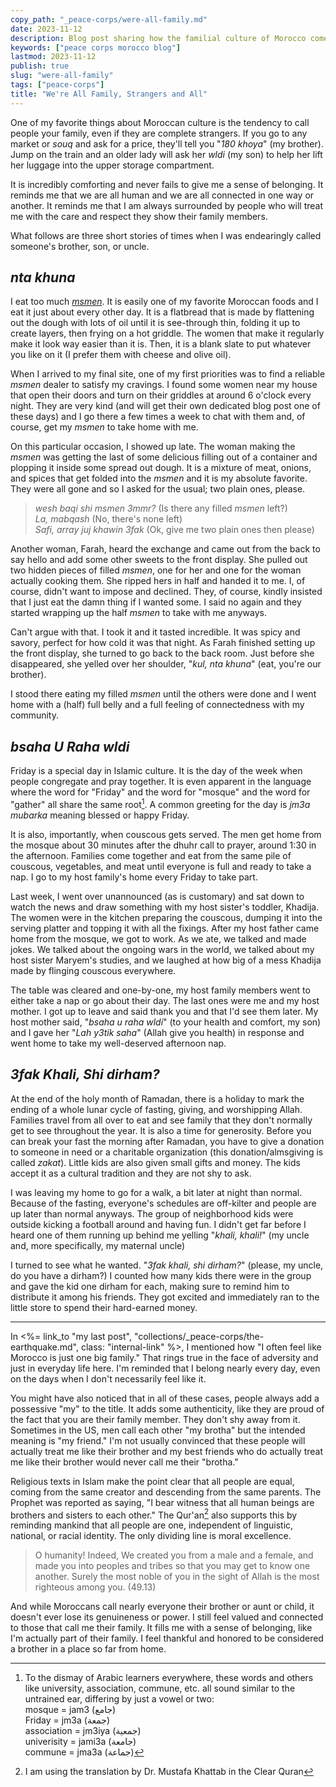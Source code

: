 ```yaml
---
copy_path: "_peace-corps/were-all-family.md"
date: 2023-11-12
description: Blog post sharing how the familial culture of Morocco comes out in the language.
keywords: ["peace corps morocco blog"]
lastmod: 2023-11-12
publish: true
slug: "were-all-family"
tags: ["peace-corps"]
title: "We're All Family, Strangers and All"
---
```


One of my favorite things about Moroccan culture is the tendency to call people your family, even if they are complete strangers. If you go to any market or *souq* and ask for a price, they'll tell you "*180 khoya*" (my brother). Jump on the train and an older lady will ask her *wldi* (my son) to help her lift her luggage into the upper storage compartment.

It is incredibly comforting and never fails to give me a sense of belonging. It reminds me that we are all human and we are all connected in one way or another. It reminds me that I am always surrounded by people who will treat me with the care and respect they show their family members.

What follows are three short stories of times when I was endearingly called someone's brother, son, or uncle.

## *nta khuna*

I eat too much [*msmen*](https://en.wikipedia.org/wiki/Msemmen). It is easily one of my favorite Moroccan foods and I eat it just about every other day. It is a flatbread that is made by flattening out the dough with lots of oil until it is see-through thin, folding it up to create layers, then frying on a hot griddle. The women that make it regularly make it look way easier than it is. Then, it is a blank slate to put whatever you like on it (I prefer them with cheese and olive oil).

When I arrived to my final site, one of my first priorities was to find a reliable *msmen* dealer to satisfy my cravings. I found some women near my house that open their doors and turn on their griddles at around 6 o'clock every night. They are very kind (and will get their own dedicated blog post one of these days) and I go there a few times a week to chat with them and, of course, get my *msmen* to take home with me.

On this particular occasion, I showed up late. The woman making the *msmen* was getting the last of some delicious filling out of a container and plopping it inside some spread out dough. It is a mixture of meat, onions, and spices that get folded into the *msmen* and it is my absolute favorite. They were all gone and so I asked for the usual; two plain ones, please.

> *wesh baqi shi msmen 3mmr?* (Is there any filled *msmen* left?)  
> *La, mabqash* (No, there's none left)  
> *Safi, array juj khawin 3fak* (Ok, give me two plain ones then please)

Another woman, Farah, heard the exchange and came out from the back to say hello and add some other sweets to the front display. She pulled out two hidden pieces of filled *msmen*, one for her and one for the woman actually cooking them. She ripped hers in half and handed it to me. I, of course, didn't want to impose and declined. They, of course, kindly insisted that I just eat the damn thing if I wanted some. I said no again and they started wrapping up the half *msmen* to take with me anyways.

Can't argue with that. I took it and it tasted incredible. It was spicy and savory, perfect for how cold it was that night. As Farah finished setting up the front display, she turned to go back to the back room. Just before she disappeared, she yelled over her shoulder, "*kul, nta khuna*" (eat, you're our brother).

I stood there eating my filled *msmen* until the others were done and I went home with a (half) full belly and a full feeling of connectedness with my community.

## *bsaha U Raha wldi*

Friday is a special day in Islamic culture. It is the day of the week when people congregate and pray together. It is even apparent in the language where the word for "Friday" and the word for "mosque" and the word for "gather" all share the same root[^1]. A common greeting for the day is *jm3a mubarka* meaning blessed or happy Friday.

It is also, importantly, when couscous gets served. The men get home from the mosque about 30 minutes after the dhuhr call to prayer, around 1:30 in the afternoon. Families come together and eat from the same pile of couscous, vegetables, and meat until everyone is full and ready to take a nap. I go to my host family's home every Friday to take part.

Last week, I went over unannounced (as is customary) and sat down to watch the news and draw something with my host sister's toddler, Khadija. The women were in the kitchen preparing the couscous, dumping it into the serving platter and topping it with all the fixings. After my host father came home from the mosque, we got to work. As we ate, we talked and made jokes. We talked about the ongoing wars in the world, we talked about my host sister Maryem's studies, and we laughed at how big of a mess Khadija made by flinging couscous everywhere.

The table was cleared and one-by-one, my host family members went to either take a nap or go about their day. The last ones were me and my host mother. I got up to leave and said thank you and that I'd see them later. My host mother said, "*bsaha u raha wldi*" (to your health and comfort, my son) and I gave her "*Lah y3tik saha*" (Allah give you health) in response and went home to take my well-deserved afternoon nap.

## *3fak Khali, Shi dirham?*

At the end of the holy month of Ramadan, there is a holiday to mark the ending of a whole lunar cycle of fasting, giving, and worshipping Allah. Families travel from all over to eat and see family that they don't normally get to see throughout the year. It is also a time for generosity. Before you can break your fast the morning after Ramadan, you have to give a donation to someone in need or a charitable organization (this donation/almsgiving is called *zakat*). Little kids are also given small gifts and money. The kids accept it as a cultural tradition and they are not shy to ask.

I was leaving my home to go for a walk, a bit later at night than normal. Because of the fasting, everyone's schedules are off-kilter and people are up later than normal anyways. The group of neighborhood kids were outside kicking a football around and having fun. I didn't get far before I heard one of them running up behind me yelling "*khali, khali!*" (my uncle and, more specifically, my maternal uncle)

I turned to see what he wanted. "*3fak khali, shi dirham?*" (please, my uncle, do you have a dirham?) I counted how many kids there were in the group and gave the kid one dirham for each, making sure to remind him to distribute it among his friends. They got excited and immediately ran to the little store to spend their hard-earned money.

---

In <%= link_to "my last post", "collections/_peace-corps/the-earthquake.md", class: "internal-link" %>, I mentioned how "I often feel like Morocco is just one big family." That rings true in the face of adversity and just in everyday life here. I'm reminded that I belong nearly every day, even on the days when I don't necessarily feel like it.

You might have also noticed that in all of these cases, people always add a possessive "my" to the title. It adds some authenticity, like they are proud of the fact that you are their family member. They don't shy away from it. Sometimes in the US, men call each other "my brotha" but the intended meaning is "my friend." I'm not usually convinced that these people will actually treat me like their brother and my best friends who do actually treat me like their brother would never call me their "brotha."

Religious texts in Islam make the point clear that all people are equal, coming from the same creator and descending from the same parents. The Prophet was reported as saying, "I bear witness that all human beings are brothers and sisters to each other." The Qur'an[^2] also supports this by reminding mankind that all people are one, independent of linguistic, national, or racial identity. The only dividing line is moral excellence.

> O humanity! Indeed, We created you from a male and a female, and made you into peoples and tribes so that you may get to know one another. Surely the most noble of you in the sight of Allah is the most righteous among you. (49.13)

And while Moroccans call nearly everyone their brother or aunt or child, it doesn't ever lose its genuineness or power. I still feel valued and connected to those that call me their family. It fills me with a sense of belonging, like I'm actually part of their family. I feel thankful and honored to be considered a brother in a place so far from home.

[^1]: To the dismay of Arabic learners everywhere, these words and others like university, association, commune, etc. all sound similar to the untrained ear, differing by just a vowel or two:  
  mosque = jam3 (جامع)  
  Friday = jm3a (جمعة)  
  association = jm3iya (جمعية)  
  univerisity = jami3a (جامعة)  
  commune = jma3a (جماعة)  

[^2]: I am using the translation by Dr. Mustafa Khattab in the Clear Quran

